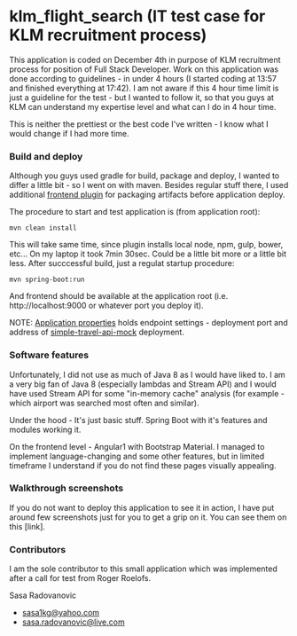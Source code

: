 # klm_flight_search (IT test case for KLM recruitment process)
This application is coded on December 4th in purpose of KLM recruitment process for position of Full Stack Developer. Work on this application was done according to guidelines - in under 4 hours (I started coding at 13:57 and finished everything at 17:42). I am not aware if this 4 hour time limit is just a guideline for the test - but I wanted to follow it, so that you guys at KLM can understand my expertise level and what can I  do in 4 hour time.

This is neither the prettiest or the best code I've written - I know what I would change if I had more time.

### Build and deploy

Although you guys used gradle for build, package and deploy, I wanted to differ a little bit - so I went on with maven. Besides regular stuff there, I used additional [frontend plugin](https://github.com/eirslett/frontend-maven-plugin) for packaging artifacts before application deploy. 

The procedure to start and test application is (from application root):
```
mvn clean install
```
This will take same time, since plugin installs local node, npm, gulp, bower, etc... On my laptop it took 7min 30sec. Could be a little bit more or a little bit less. After succcessful build, just a regulat startup procedure:
```
mvn spring-boot:run
```
And frontend should be available at the application root (i.e. http://localhost:9000 or whatever port you deploy it).

NOTE: [Application properties](https://github.com/sasa-radovanovic/klm_flight_search/blob/master/src/main/resources/application.properties) holds endpoint settings - deployment port and address of  [simple-travel-api-mock](https://bitbucket.org/afklmdevnet/simple-travel-api-mock) deployment.

### Software features

Unfortunately, I did not use as much of Java 8 as I would have liked to. I am a very big fan of Java 8 (especially lambdas and Stream API) and I would have used Stream API for some "in-memory cache" analysis (for example - which airport was searched most often and similar).

Under the hood - It's just basic stuff. Spring Boot with it's features and modules working it. 

On the frontend level - Angular1 with Bootstrap Material. I managed to implement language-changing and some other features, but in limited timeframe I understand if you do not find these pages visually appealing.

### Walkthrough screenshots

If you do not want to deploy this application to see it in action, I have put around few screenshots just for you to get a grip on it. You can  see them on this [link].  

### Contributors

I am the sole contributor to this small application which was implemented after a call for test from Roger Roelofs. 

Sasa Radovanovic
- sasa1kg@yahoo.com
- sasa.radovanovic@live.com


